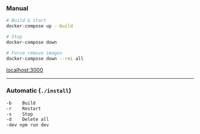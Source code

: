 ### Manual

```bash
# Build & start
docker-compose up --build

# Stop
docker-compose down

# Force remove images
docker-compose down --rmi all
```

[localhost:3000](http://localhost:3000)

---

### Automatic (`./install`)

```bash
-b    Build
-r    Restart
-s    Stop
-d    Delete all
-dev npm run dev
```
